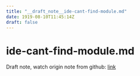 ```yaml
---
title: "__draft_note__ide-cant-find-module.md"
date: 1919-08-10T11:45:14Z
draft: false
---
```


# ide-cant-find-module.md

Draft note, watch origin note from github: [link](https://github.com/tinghaolai/just-random-note/blob/master/golang/ide-cant-find-module.md)